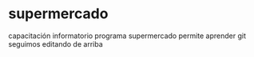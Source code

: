 # supermercado
capacitación informatorio programa supermercado
permite aprender git
seguimos editando de arriba
